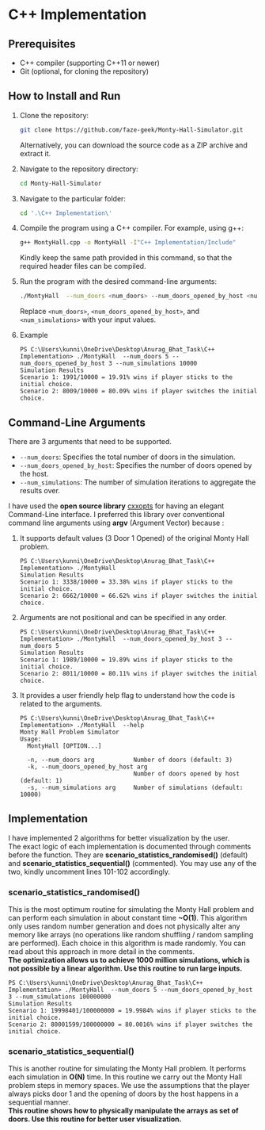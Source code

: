 # C++ Implementation
## Prerequisites
- C++ compiler (supporting C++11 or newer)
- Git (optional, for cloning the repository)

## How to Install and Run

1. Clone the repository:

    ```bash
    git clone https://github.com/faze-geek/Monty-Hall-Simulator.git
    ```

    Alternatively, you can download the source code as a ZIP archive and extract it.

2. Navigate to the repository directory:

    ```bash
    cd Monty-Hall-Simulator
    ```

3. Navigate to the particular folder:

    ```bash
    cd '.\C++ Implementation\'   
    ```

4. Compile the program using a C++ compiler. For example, using g++:

    ```bash
    g++ MontyHall.cpp -o MontyHall -I"C++ Implementation/Include"
    ```
    Kindly keep the same path provided in this command, so that the required header files can be compiled. 
    
5. Run the program with the desired command-line arguments:

    ```bash
    ./MontyHall  --num_doors <num_doors> --num_doors_opened_by_host <num_doors_opened_by_host> --num_simulations <num_simulations>
    ```

    Replace `<num_doors>`, `<num_doors_opened_by_host>`, and `<num_simulations>` with your input values.
6. Example
   
   ```
   PS C:\Users\kunni\OneDrive\Desktop\Anurag_Bhat_Task\C++ Implementation> ./MontyHall  --num_doors 5 --num_doors_opened_by_host 3 --num_simulations 10000
   Simulation Results
   Scenario 1: 1991/10000 = 19.91% wins if player sticks to the initial choice.
   Scenario 2: 8009/10000 = 80.09% wins if player switches the initial choice.
   ```

## Command-Line Arguments
There are 3 arguments that need to be supported.
- `--num_doors`: Specifies the total number of doors in the simulation.
- `--num_doors_opened_by_host`: Specifies the number of doors opened by the host.
- `--num_simulations`: The number of simulation iterations to aggregate the results over.

I have used the **open source library** [cxxopts](https://github.com/jarro2783/cxxopts) for having an elegant Command-Line interface. 
I preferred this library over conventional command line arguments using **argv** (Argument Vector) because :
1. It supports default values (3 Door 1 Opened) of the original Monty Hall problem.
   
   ```
   PS C:\Users\kunni\OneDrive\Desktop\Anurag_Bhat_Task\C++ Implementation> ./MontyHall
   Simulation Results
   Scenario 1: 3338/10000 = 33.38% wins if player sticks to the initial choice.
   Scenario 2: 6662/10000 = 66.62% wins if player switches the initial choice.
   ```
2. Arguments are not positional and can be specified in any order.

   ```
   PS C:\Users\kunni\OneDrive\Desktop\Anurag_Bhat_Task\C++ Implementation> ./MontyHall  --num_doors_opened_by_host 3 --num_doors 5
   Simulation Results
   Scenario 1: 1989/10000 = 19.89% wins if player sticks to the initial choice.
   Scenario 2: 8011/10000 = 80.11% wins if player switches the initial choice.
   ```
3. It provides a user friendly help flag to understand how the code is related to the arguments.

    ```
    PS C:\Users\kunni\OneDrive\Desktop\Anurag_Bhat_Task\C++ Implementation> ./MontyHall  --help
    Monty Hall Problem Simulator
    Usage:
      MontyHall [OPTION...]
    
      -n, --num_doors arg           Number of doors (default: 3)
      -k, --num_doors_opened_by_host arg
                                    Number of doors opened by host (default: 1)
      -s, --num_simulations arg     Number of simulations (default: 10000)
    ```

## Implementation

I have implemented 2 algorithms for better visualization by the user. \
The exact logic of each implementation is documented through comments before the function.
They are **scenario_statistics_randomised()** (default) and **scenario_statistics_sequential()** (commented). You may use any of the two, kindly uncomment lines 101-102 accordingly.

### scenario_statistics_randomised()
This is the most optimum routine for simulating the Monty Hall problem and can perform each simulation in about constant time **~O(1)**. This algorithm only uses random number generation and does not physically alter any memory like arrays (no operations like random shuffling / random sampling are performed). Each choice in this algorithm is made randomly. You can read about this approach in more detail in the comments.\
**The optimization allows us to achieve 1000 million simulations, which is not possible by a linear algorithm. Use this routine to run large inputs.**
```
PS C:\Users\kunni\OneDrive\Desktop\Anurag_Bhat_Task\C++ Implementation> ./MontyHall  --num_doors 5 --num_doors_opened_by_host 3 --num_simulations 100000000
Simulation Results
Scenario 1: 19998401/100000000 = 19.9984% wins if player sticks to the initial choice.
Scenario 2: 80001599/100000000 = 80.0016% wins if player switches the initial choice.
```

### scenario_statistics_sequential()
This is another routine for simulating the Monty Hall problem. It performs each simulation in **O(N)** time. In this routine we carry out the Monty Hall problem steps in memory spaces. We use the assumptions that the player always picks door 1 and the opening of doors by the host happens in a sequential manner.\
**This routine shows how to physically manipulate the arrays as set of doors. Use this routine for better user visualization.** 
